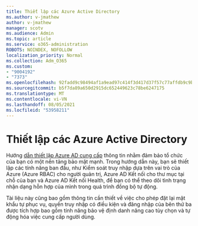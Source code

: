 ```yaml
---
title: Thiết lập các Azure Active Directory
ms.author: v-jmathew
author: v-jmathew
manager: scotv
ms.audience: Admin
ms.topic: article
ms.service: o365-administration
ROBOTS: NOINDEX, NOFOLLOW
localization_priority: Normal
ms.collection: Adm_O365
ms.custom:
- "9004192"
- "7373"
ms.openlocfilehash: 92fadd9c98494af1a9ead97c414f3d417d37f57c77affdb9c9b3568dff4b889d
ms.sourcegitcommit: b5f7da89a650d2915dc652449623c78be6247175
ms.translationtype: MT
ms.contentlocale: vi-VN
ms.lasthandoff: 08/05/2021
ms.locfileid: "53958211"
---
```

# <a name="set-up-azure-active-directory"></a>Thiết lập các Azure Active Directory

Hướng [dẫn thiết lập Azure AD cung cấp](https://go.microsoft.com/fwlink/?linkid=2134390) thông tin nhằm đảm bảo tổ chức của bạn có một nền tảng bảo mật mạnh. Trong hướng dẫn này, bạn sẽ thiết lập các tính năng ban đầu, như Kiểm soát truy nhập dựa trên vai trò của Azure (Azure RBAC) cho người quản trị, Azure AD Kết nối cho thư mục tại chỗ của bạn và Azure AD Kết nối Health, để bạn có thể theo dõi tình trạng nhận dạng hỗn hợp của mình trong quá trình đồng bộ tự động.

Tài liệu này cũng bao gồm thông tin cần thiết về việc cho phép đặt lại mật khẩu tự phục vụ, quyền truy nhập có điều kiện và đăng nhập của bên thứ ba được tích hợp bao gồm tính năng bảo vệ định danh nâng cao tùy chọn và tự động hóa việc cung cấp người dùng.
